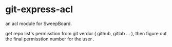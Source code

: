 git-express-acl
===============
an acl module for SweepBoard.

get repo list's permisstion from git verdor ( github, gitlab ... ),
then figure out the final permisstion number for the user .
